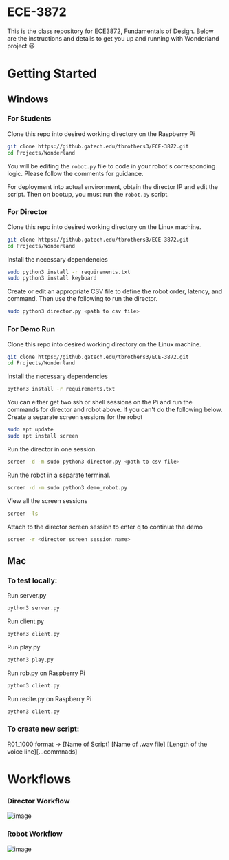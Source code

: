 # ECE-3872
This is the class repository for ECE3872, Fundamentals of Design. Below are the instructions and details to get you up and running with Wonderland project :smiley:

# Getting Started

## Windows
### For Students

Clone this repo into desired working directory on the Raspberry Pi 
```bash 
git clone https://github.gatech.edu/tbrothers3/ECE-3872.git
cd Projects/Wonderland
```

You will be editing the `robot.py` file to code in your robot's corresponding logic. Please follow the comments for guidance. 

For deployment into actual environment, obtain the director IP and edit the script. Then on bootup, you must run the `robot.py` script. 

### For Director

Clone this repo into desired working directory on the Linux machine. 
```bash 
git clone https://github.gatech.edu/tbrothers3/ECE-3872.git
cd Projects/Wonderland
```

Install the necessary dependencies
```bash
sudo python3 install -r requirements.txt
sudo python3 install keyboard
```

Create or edit an appropriate CSV file to define the robot order, latency, and command. Then use the following to run the director. 
```bash
sudo python3 director.py <path to csv file>
```

### For Demo Run

Clone this repo into desired working directory on the Linux machine. 
```bash 
git clone https://github.gatech.edu/tbrothers3/ECE-3872.git
cd Projects/Wonderland
```

Install the necessary dependencies
```bash
python3 install -r requirements.txt
```

You can either get two ssh or shell sessions on the Pi and run the commands for director and robot above. If you can't do the following below. 
Create a separate screen sessions for the robot
```bash
sudo apt update
sudo apt install screen
```

Run the director in one session. 
```bash
screen -d -m sudo python3 director.py <path to csv file>
```

Run the robot in a separate terminal.
```bash
screen -d -m sudo python3 demo_robot.py
```

View all the screen sessions
```bash
screen -ls
```

Attach to the director screen session to enter q to continue the demo
```bash 
screen -r <director screen session name> 
```

## Mac
### To test locally:
Run server.py
```bash 
python3 server.py
```

Run client.py
```bash 
python3 client.py
```

Run play.py
```bash 
python3 play.py
```

Run rob.py on Raspberry Pi
```bash 
python3 client.py
```

Run recite.py on Raspberry Pi
```bash 
python3 client.py
```

### To create new script:
R01_1000 format -> [Name of Script] [Name of .wav file] [Length of the voice line][...commnads]


# Workflows

### Director Workflow
![image](https://github.gatech.edu/storage/user/36924/files/3a65e800-8db5-4410-b7be-3a2d468da0d8)


### Robot Workflow
![image](https://github.gatech.edu/storage/user/36924/files/5009c66e-b7c6-4e2b-939d-f8608703b652)


